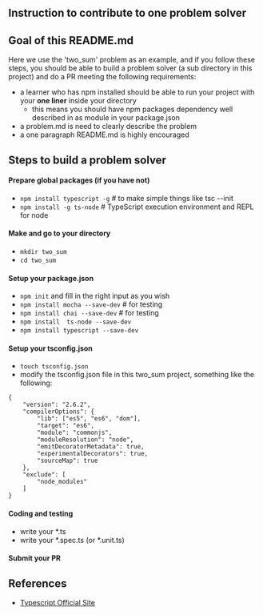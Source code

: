 Instruction to contribute to one problem solver
-----------------------------------------------

## Goal of this README.md
Here we use the 'two_sum' problem as an example, and if you follow these steps, you should be able to build a problem solver (a sub directory in this project) and do a PR meeting the following requirements:

- a learner who has npm installed should be able to run your project with your **one liner** inside your directory
    - this means you should have npm packages dependency well described in  as module in your package.json
- a problem.md is need to clearly describe the problem
- a one paragraph README.md is highly encouraged
 
## Steps to build a problem solver

#### Prepare global packages (if you have not)
- `npm install typescript -g` # to make simple things like tsc --init
- `npm install -g ts-node` # TypeScript execution environment and REPL for node 

#### Make and go to your directory
- `mkdir two_sum`
- `cd two_sum`


#### Setup your package.json
- `npm init` and fill in the right input as you wish
- `npm install mocha --save-dev` # for testing
- `npm install chai --save-dev` # for testing
- `npm install  ts-node --save-dev`
- `npm install typescript --save-dev`

#### Setup your tsconfig.json
- `touch tsconfig.json`
- modify the tsconfig.json file in this two_sum project, something like the following:
```
{
    "version": "2.6.2",
    "compilerOptions": {
        "lib": ["es5", "es6", "dom"],
        "target": "es6",
        "module": "commonjs",
        "moduleResolution": "node",
        "emitDecoratorMetadata": true,
        "experimentalDecorators": true,
        "sourceMap": true
    },
    "exclude": [
        "node_modules"
    ]
}
```

#### Coding and testing
- write your *.ts
- write your *.spec.ts (or *.unit.ts)

#### Submit your PR




## References

- [Typescript Official Site](https://www.typescriptlang.org/)